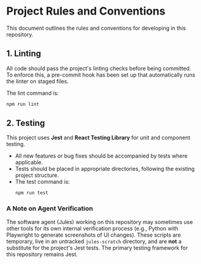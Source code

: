 # Project Rules and Conventions

This document outlines the rules and conventions for developing in this repository.

## 1. Linting

All code should pass the project's linting checks before being committed. To enforce this, a pre-commit hook has been set up that automatically runs the linter on staged files.

The lint command is:

```bash
npm run lint
```

## 2. Testing

This project uses **Jest** and **React Testing Library** for unit and component testing.

- All new features or bug fixes should be accompanied by tests where applicable.
- Tests should be placed in appropriate directories, following the existing project structure.
- The test command is:
  ```bash
  npm run test
  ```

### A Note on Agent Verification

The software agent (Jules) working on this repository may sometimes use other tools for its own internal verification process (e.g., Python with Playwright to generate screenshots of UI changes). These scripts are temporary, live in an untracked `jules-scratch` directory, and are **not** a substitute for the project's Jest tests. The primary testing framework for this repository remains Jest.
